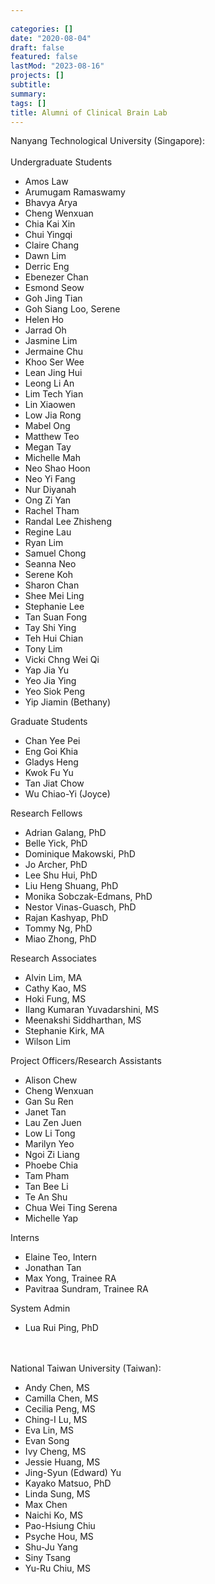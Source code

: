 ```yaml
---
 
categories: []
date: "2020-08-04"
draft: false
featured: false
lastMod: "2023-08-16"
projects: []
subtitle:  
summary:  
tags: []
title: Alumni of Clinical Brain Lab
---
```




Nanyang Technological University (Singapore):
</br></br>
Undergraduate Students
- Amos Law 
- Arumugam Ramaswamy 
- Bhavya Arya
- Cheng Wenxuan 
- Chia Kai Xin 
- Chui Yingqi 
- Claire Chang
- Dawn Lim 
- Derric Eng 
- Ebenezer Chan 
- Esmond Seow 
- Goh Jing Tian 
- Goh Siang Loo, Serene 
- Helen Ho 
- Jarrad Oh 
- Jasmine Lim
- Jermaine Chu 
- Khoo Ser Wee 
- Lean Jing Hui 
- Leong Li An 
- Lim Tech Yian 
- Lin Xiaowen 
- Low Jia Rong 
- Mabel Ong 
- Matthew Teo 
- Megan Tay 
- Michelle Mah 
- Neo Shao Hoon 
- Neo Yi Fang 
- Nur Diyanah 
- Ong Zi Yan 
- Rachel Tham 
- Randal Lee Zhisheng 
- Regine Lau 
- Ryan Lim
- Samuel Chong 
- Seanna Neo 
- Serene Koh 
- Sharon Chan 
- Shee Mei Ling 
- Stephanie Lee 
- Tan Suan Fong 
- Tay Shi Ying 
- Teh Hui Chian 
- Tony Lim
- Vicki Chng Wei Qi 
- Yap Jia Yu 
- Yeo Jia Ying 
- Yeo Siok Peng 
- Yip Jiamin (Bethany)

Graduate Students
- Chan Yee Pei
- Eng Goi Khia
- Gladys Heng 
- Kwok Fu Yu
- Tan Jiat Chow
- Wu Chiao-Yi (Joyce)

Research Fellows
- Adrian Galang, PhD
- Belle Yick, PhD
- Dominique Makowski, PhD
- Jo Archer, PhD
- Lee Shu Hui, PhD
- Liu Heng Shuang, PhD
- Monika Sobczak-Edmans, PhD
- Nestor Vinas-Guasch, PhD
- Rajan Kashyap, PhD
- Tommy Ng, PhD
- Miao Zhong, PhD

Research Associates
- Alvin Lim, MA
- Cathy Kao, MS
- Hoki Fung, MS
- Ilang Kumaran Yuvadarshini, MS
- Meenakshi Siddharthan, MS
- Stephanie Kirk, MA
- Wilson Lim

Project Officers/Research Assistants
- Alison Chew
- Cheng Wenxuan
- Gan Su Ren
- Janet Tan
- Lau Zen Juen
- Low Li Tong
- Marilyn Yeo
- Ngoi Zi Liang
- Phoebe Chia
- Tam Pham
- Tan Bee Li
- Te An Shu
- Chua Wei Ting Serena
- Michelle Yap

Interns
- Elaine Teo, Intern
- Jonathan Tan
- Max Yong, Trainee RA
- Pavitraa Sundram, Trainee RA

System Admin
- Lua Rui Ping, PhD

</br></br>
National Taiwan University (Taiwan):
- Andy Chen, MS
- Camilla Chen, MS
- Cecilia Peng, MS
- Ching-I Lu, MS
- Eva Lin, MS
- Evan Song
- Ivy Cheng, MS
- Jessie Huang, MS
- Jing-Syun (Edward) Yu
- Kayako Matsuo, PhD
- Linda Sung, MS
- Max Chen
- Naichi Ko, MS
- Pao-Hsiung Chiu
- Psyche Hou, MS
- Shu-Ju Yang
- Siny Tsang
- Yu-Ru Chiu, MS
